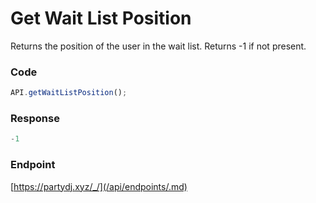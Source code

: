 # Get Wait List Position

Returns the position of the user in the wait list. Returns -1 if not present.

### Code

```js
API.getWaitListPosition();
```

### Response

```js
-1
```

### Endpoint

[https://partydj.xyz/_/](/api/endpoints/.md)